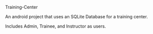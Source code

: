 Training-Center


An android project that uses an SQLite Database for a training center.

Includes Admin, Trainee, and Instructor as users.
